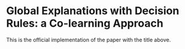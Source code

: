 # Global Explanations with Decision Rules: a Co-learning Approach
This is the official implementation of the paper with the title above. 
